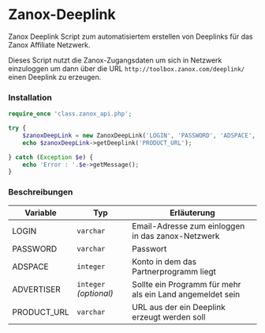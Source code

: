 # Zanox-Deeplink
Zanox Deeplink Script zum automatisiertem erstellen von Deeplinks für das Zanox Affiliate Netzwerk.


Dieses Script nutzt die Zanox-Zugangsdaten um sich in Netzwerk einzuloggen um dann über die URL `http://toolbox.zanox.com/deeplink/` einen Deeplink zu erzeugen.


### Installation
```php
require_once 'class.zanox_api.php';

try {
    $zanoxDeepLink = new ZanoxDeepLink('LOGIN', 'PASSWORD', 'ADSPACE', 'ADVERTISER');
    echo $zanoxDeepLink->getDeeplink('PRODUCT_URL');

} catch (Exception $e) {
    echo 'Error : '.$e->getMessage();
}
```

### Beschreibungen
|Variable|Typ|Erläuterung|
|---|---|---|
|LOGIN|`varchar`|Email-Adresse zum einloggen in das zanox-Netzwerk|
|PASSWORD|`varchar`|Passwort|
|ADSPACE|`integer`|Konto in dem das Partnerprogramm liegt|
|ADVERTISER|`integer` *(optional)*|Sollte ein Programm für mehr als ein Land angemeldet sein|
|PRODUCT_URL|`varchar`|URL aus der ein Deeplink erzeugt werden soll|
